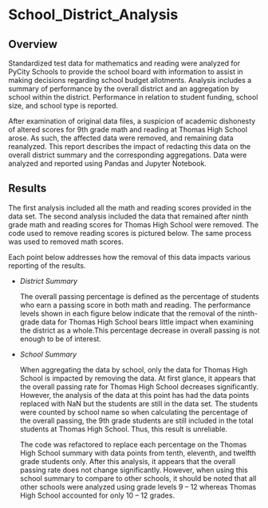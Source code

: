 # School_District_Analysis
## Overview

Standardized test data for mathematics and reading were analyzed for PyCity Schools to provide the school board with information to assist in making decisions regarding school budget allotments. Analysis includes a summary of performance by the overall district and an aggregation by school within the district. Performance in relation to student funding, school size, and school type is reported. 

After examination of original data files, a suspicion of academic dishonesty of altered scores for 9th grade math and reading at Thomas High School arose.  As such, the affected data were removed, and remaining data reanalyzed. This report describes the impact of redacting this data on the overall district summary and the corresponding aggregations. Data were analyzed and reported using Pandas and Jupyter Notebook.

## Results

The first analysis included all the math and reading scores provided in the data set. The second analysis included the data that remained after ninth grade math and reading scores for Thomas High School were removed. The code used to remove reading scores is pictured below. The same process was used to removed math scores.

<replacement code>

Each point below addresses how the removal of this data impacts various reporting of the results.

* *District Summary* 

  The overall passing percentage is defined as the percentage of students who earn a passing score in both math and reading. The performance levels shown   in each figure below indicate that the removal of the ninth-grade data for Thomas High School bears little impact when examining the district as a       whole.This percentage decrease in overall passing is not enough to be of interest.
  
  
  
  
  

* *School Summary*

  When aggregating the data by school, only the data for Thomas High School is impacted by removing the data. At first glance, it appears that the         overall passing rate for Thomas High School decreases significantly. However, the analysis of the data at this point has had the data points replaced     with NaN but the students are still in the data set. The students were counted by school name so when calculating the percentage of the overall           passing, the 9th grade students are still included in the total students at Thomas High School.  Thus, this result is unreliable.

  The code was refactored to replace each percentage on the Thomas High School summary with data points from tenth, eleventh, and twelfth grade students   only. After this analysis, it appears that the overall passing rate does not change significantly. However, when using this school summary to compare     to other schools, it should be noted that all other schools were analyzed using grade levels 9 – 12 whereas Thomas High School accounted for only 10 –   12 grades.

